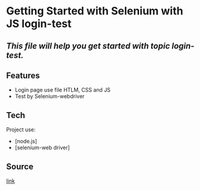 # Getting Started with Selenium with JS login-test
## _This file will help you get started with topic login-test._

## Features

- Login page use file HTLM, CSS and JS
- Test by Selenium-webdriver

## Tech

Project use:

- [node.js]
- [selenium-web driver]


## Source
[link](https://www.lambdatest.com/blog/automation-testing-with-selenium-javascript/)
